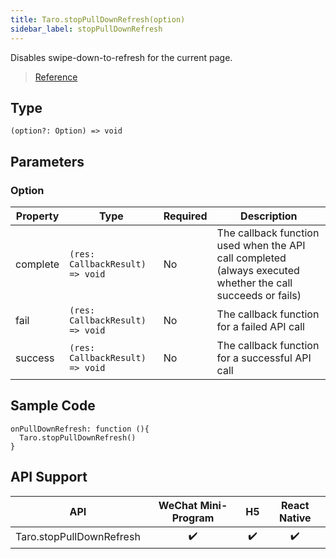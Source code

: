 ```yaml
---
title: Taro.stopPullDownRefresh(option)
sidebar_label: stopPullDownRefresh
---
```


Disables swipe-down-to-refresh for the current page.

> [Reference](https://developers.weixin.qq.com/miniprogram/en/dev/api/ui/pull-down-refresh/wx.stopPullDownRefresh.html)

## Type

```tsx
(option?: Option) => void
```

## Parameters

### Option

<table>
  <thead>
    <tr>
      <th>Property</th>
      <th>Type</th>
      <th style={{ textAlign: "center"}}>Required</th>
      <th>Description</th>
    </tr>
  </thead>
  <tbody>
    <tr>
      <td>complete</td>
      <td><code>(res: CallbackResult) =&gt; void</code></td>
      <td style={{ textAlign: "center"}}>No</td>
      <td>The callback function used when the API call completed (always executed whether the call succeeds or fails)</td>
    </tr>
    <tr>
      <td>fail</td>
      <td><code>(res: CallbackResult) =&gt; void</code></td>
      <td style={{ textAlign: "center"}}>No</td>
      <td>The callback function for a failed API call</td>
    </tr>
    <tr>
      <td>success</td>
      <td><code>(res: CallbackResult) =&gt; void</code></td>
      <td style={{ textAlign: "center"}}>No</td>
      <td>The callback function for a successful API call</td>
    </tr>
  </tbody>
</table>

## Sample Code

```tsx
onPullDownRefresh: function (){
  Taro.stopPullDownRefresh()
}
```

## API Support

| API | WeChat Mini-Program | H5 | React Native |
| :---: | :---: | :---: | :---: |
| Taro.stopPullDownRefresh | ✔️ | ✔️ | ✔️ |

